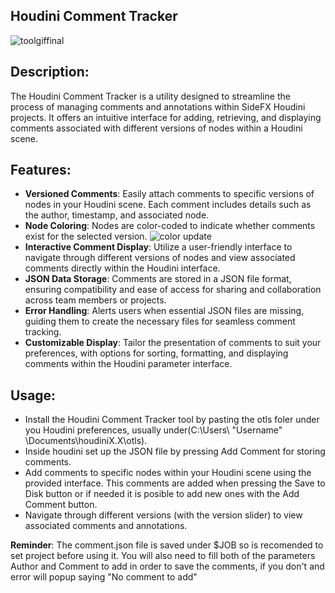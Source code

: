 ## Houdini Comment Tracker

![toolgiffinal](https://github.com/markelv1/File-Cache-with-Comments/assets/166550328/aaea3888-6d14-4bea-bbe9-c56fd6307744)

## Description:

The Houdini Comment Tracker is a utility designed to streamline the process of managing comments and annotations within SideFX Houdini projects. It offers an intuitive interface for adding, retrieving, and displaying comments associated with different versions of nodes within a Houdini scene.

## Features:

- **Versioned Comments**: Easily attach comments to specific versions of nodes in your Houdini scene. Each comment includes details such as the author, timestamp, and associated node.
- **Node Coloring**: Nodes are color-coded to indicate whether comments exist for the selected version.
  ![color update](https://github.com/markelv1/File-Cache-with-Comments/assets/166550328/692624a0-eccb-4d5d-a23d-32f80a5b07db)
- **Interactive Comment Display**: Utilize a user-friendly interface to navigate through different versions of nodes and view associated comments directly within the Houdini interface.
- **JSON Data Storage**: Comments are stored in a JSON file format, ensuring compatibility and ease of access for sharing and collaboration across team members or projects.
- **Error Handling**: Alerts users when essential JSON files are missing, guiding them to create the necessary files for seamless comment tracking.
- **Customizable Display**: Tailor the presentation of comments to suit your preferences, with options for sorting, formatting, and displaying comments within the Houdini parameter interface.

## Usage:

- Install the Houdini Comment Tracker tool by pasting the otls foler under you Houdini preferences, usually under(C:\Users\ "Username" \Documents\houdiniX.X\otls).
- Inside houdini set up the JSON file by pressing Add Comment for storing comments.
- Add comments to specific nodes within your Houdini scene using the provided interface. This comments are added when pressing the Save to Disk button or if needed it is posible to add new ones with the Add Comment button.
- Navigate through different versions (with the version slider) to view associated comments and annotations.

**Reminder**: The comment.json file is saved under $JOB so is recomended to set project before using it. You will also need to fill both of the parameters Author and Comment to add in order to save the comments, if you don't and error will popup saying "No comment to add"
